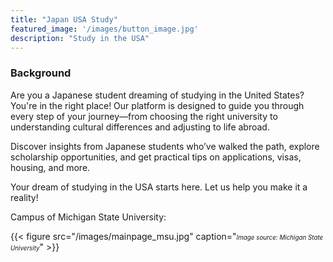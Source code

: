 ```yaml
---
title: "Japan USA Study"
featured_image: '/images/button_image.jpg'
description: "Study in the USA"
---
```


### Background

Are you a Japanese student dreaming of studying in the United States? You're in the right place! Our platform is designed to guide you through every step of your journey—from choosing the right university to understanding cultural differences and adjusting to life abroad.

Discover insights from Japanese students who’ve walked the path, explore scholarship opportunities, and get practical tips on applications, visas, housing, and more.

Your dream of studying in the USA starts here. Let us help you make it a reality!



Campus of Michigan State University:

{{< figure src="/images/mainpage_msu.jpg" caption="<span style='font-size: 0.7em;'><em>Image source: Michigan State University</em></span>" >}}


<pre> <div align="center"> <script type="text/javascript" id="clustrmaps" src="//clustrmaps.com/map_v2.js?d=Pg2LMyTQJxrAXWxFxy8Ai1MQI2bpe_MuhVjCpIxYCI0&cl=ffffff&w=a"></script> </div> </pre>

